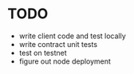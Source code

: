 # TODO
- write client code and test locally
- write contract unit tests
- test on testnet
- figure out node deployment
